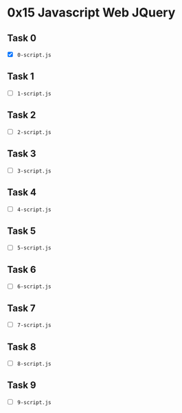 # 0x15 Javascript Web JQuery

## Task 0
- [x] `0-script.js`

## Task 1
- [ ] `1-script.js`

## Task 2
- [ ] `2-script.js`

## Task 3
- [ ] `3-script.js`

## Task 4
- [ ] `4-script.js`

## Task 5
- [ ] `5-script.js`

## Task 6
- [ ] `6-script.js`

## Task 7
- [ ] `7-script.js`

## Task 8
- [ ] `8-script.js`

## Task 9
- [ ] `9-script.js`
